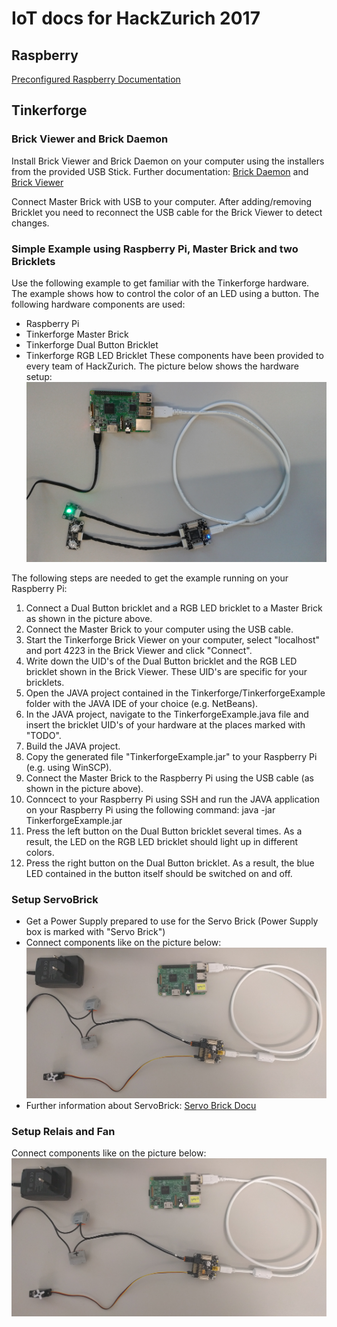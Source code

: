 # IoT docs for HackZurich 2017

##  Raspberry
[Preconfigured Raspberry Documentation](./RaspberrySetup.md)

## Tinkerforge
### Brick Viewer and Brick Daemon
Install Brick Viewer and Brick Daemon on your computer using the installers from the provided USB Stick.
Further documentation: [Brick Daemon](https://www.tinkerforge.com/en/doc/Software/Brickd.html) and [Brick Viewer](https://www.tinkerforge.com/en/doc/Software/Brickv.html)

Connect Master Brick with USB to your computer. After adding/removing Bricklet you need to reconnect the USB cable for the Brick Viewer to detect changes.

### Simple Example using Raspberry Pi, Master Brick and two Bricklets
Use the following example to get familiar with the Tinkerforge hardware.
The example shows how to control the color of an LED using a button.
The following hardware components are used:
- Raspberry Pi
- Tinkerforge Master Brick
- Tinkerforge Dual Button Bricklet
- Tinkerforge RGB LED Bricklet
These components have been provided to every team of HackZurich.
The picture below shows the hardware setup:
![Alt text](tinkerforge_example_setup.jpg)

The following steps are needed to get the example running on your Raspberry Pi:
1. Connect a Dual Button bricklet and a RGB LED bricklet to a Master Brick as shown in the picture above.
1. Connect the Master Brick to your computer using the USB cable.
1. Start the Tinkerforge Brick Viewer on your computer, select "localhost" and port 4223 in the Brick Viewer and click "Connect".
1. Write down the UID's of the Dual Button bricklet and the RGB LED bricklet shown in the Brick Viewer. These UID's are specific for your bricklets.
1. Open the JAVA project contained in the Tinkerforge/TinkerforgeExample folder with the JAVA IDE of your choice (e.g. NetBeans).
1. In the JAVA project, navigate to the TinkerforgeExample.java file and insert the bricklet UID's of your hardware at the places marked with "TODO".
1. Build the JAVA project.
1. Copy the generated file "TinkerforgeExample.jar" to your Raspberry Pi (e.g. using WinSCP).
1. Connect the Master Brick to the Raspberry Pi using the USB cable (as shown in the picture above).
1. Conncect to your Raspberry Pi using SSH and run the JAVA application on your Raspberry Pi using the following command:
    java -jar TinkerforgeExample.jar
1. Press the left button on the Dual Button bricklet several times. As a result, the LED on the RGB LED bricklet should light up in different colors.
1. Press the right button on the Dual Button bricklet. As a result, the blue LED contained in the button itself should be switched on and off.

### Setup ServoBrick
- Get a Power Supply prepared to use for the Servo Brick (Power Supply box is marked with "Servo Brick")
- Connect components like on the picture below:
![Servobrick Electrical Setup](servobrick_electrical_setup.jpg)
- Further information about ServoBrick:  [Servo Brick Docu](https://www.tinkerforge.com/en/shop/servo-brick.html)

### Setup Relais and Fan
Connect components like on the picture below:
![Relais Fan Electrical Setup](servobrick_electrical_setup.jpg)

